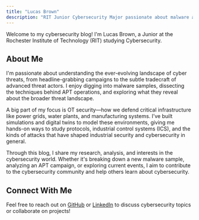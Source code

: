 ```yaml
---
title: "Lucas Brown"
description: "RIT Junior Cybersecurity Major passionate about malware analysis, APT campaigns, and OT Security"
---
```


Welcome to my cybersecurity blog! I'm Lucas Brown, a Junior at the Rochester Institute of Technology (RIT) studying Cybersecurity.

## About Me

I'm passionate about understanding the ever-evolving landscape of cyber threats, from headline-grabbing campaigns to the subtle tradecraft of advanced threat actors. I enjoy digging into malware samples, dissecting the techniques behind APT operations, and exploring what they reveal about the broader threat landscape.

A big part of my focus is OT security—how we defend critical infrastructure like power grids, water plants, and manufacturing systems. I’ve built simulations and digital twins to model these environments, giving me hands-on ways to study protocols, industrial control systems (ICS), and the kinds of attacks that have shaped industrial security and cybersecurity in general.

Through this blog, I share my research, analysis, and interests in the cybersecurity world. Whether it's breaking down a new malware sample, analyzing an APT campaign, or exploring current events, I aim to contribute to the cybersecurity community and help others learn about cybersecurity.

## Connect With Me

Feel free to reach out on [GitHub](https://github.com/lucasdbrown) or [LinkedIn](https://linkedin.com/in/lucas-d-brown/) to discuss cybersecurity topics or collaborate on projects!
